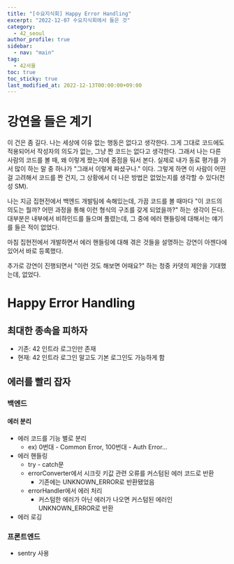 ```yaml
---
title: "[수요지식회] Happy Error Handling"
excerpt: "2022-12-07 수요지식회에서 들은 것"
category: 
  - 42_seoul
author_profile: true
sidebar:
  - nav: "main" 
tag:
  - 42서울
toc: true
toc_sticky: true
last_modified_at: 2022-12-13T00:00:00+09:00
---
```


# 강연을 들은 계기
이 건은 좀 길다. 나는 세상에 이유 없는 행동은 없다고 생각한다. 그게 그대로 코드에도 적용되어서 작성자의 의도가 없는, 그냥 짠 코드는 없다고 생각한다. 그래서 나는 다른 사람의 코드를 볼 때, 왜 이렇게 짰는지에 중점을 둬서 본다. 실제로 내가 동료 평가를 가서 많이 하는 말 중 하나가 "그래서 이렇게 짜셨구나." 이다. 그렇게 하면 이 사람이 어떤 걸 고려해서 코드를 짠 건지, 그 상황에서 더 나은 방법은 없었는지를 생각할 수 있다(천성 SM).  

나는 지금 집현전에서 백엔드 개발팀에 속해있는데, 가끔 코드를 볼 때마다 "이 코드의 의도는 뭘까? 어떤 과정을 통해 이런 형식의 구조를 갖게 되었을까?" 하는 생각이 든다. 대부분은 내부에서 비하인드를 들으며 풀렸는데, 그 중에 에러 핸들링에 대해서는 얘기를 들은 적이 없었다.  

마침 집현전에서 개발하면서 에러 핸들링에 대해 겪은 것들을 설명하는 강연이 아젠다에 있어서 바로 등록했다. 
 
추가로 강연이 진행되면서 "이런 것도 해보면 어때요?" 하는 청중 카뎃의 제안을 기대했는데, 없었다.

# Happy Error Handling
## 최대한 종속을 피하자
- 기존: 42 인트라 로그인만 존재
- 현재: 42 인트라 로그인 말고도 기본 로그인도 가능하게 함

## 에러를 빨리 잡자
### 백엔드
#### 에러 분리
- 에러 코드를 기능 별로 분리
	- ex) 0번대 - Common Error, 100번대 - Auth Error...
- 에러 핸들링
	- try - catch문
	- errorConverter에서 시크릿 키값 관련 오류를 커스텀된 에러 코드로 반환
		- 기존에는 UNKNOWN_ERROR로 반환됐었음
	- errorHandler에서 에러 처리
		- 커스텀한 에러가 아닌 에러가 나오면 커스텀된 에러인 UNKNOWN_ERROR로 반환
- 에러 로깅

### 프론트엔드
- sentry 사용
